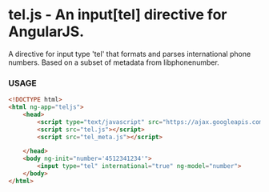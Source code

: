 tel.js - An input[tel] directive for AngularJS.
=================

A directive for input type 'tel' that formats and parses international phone numbers.
Based on a subset of metadata from libphonenumber.

### USAGE ###
```html
<!DOCTYPE html>
<html ng-app="teljs">
    <head>
        <script type="text/javascript" src="https://ajax.googleapis.com/ajax/libs/angularjs/1.2.16/angular.min.js"></script>
        <script src="tel.js"></script>
        <script src="tel_meta.js"></script>

    </head>
    <body ng-init="number='4512341234'">
        <input type="tel" international="true" ng-model="number">
    </body>
</html>

```

